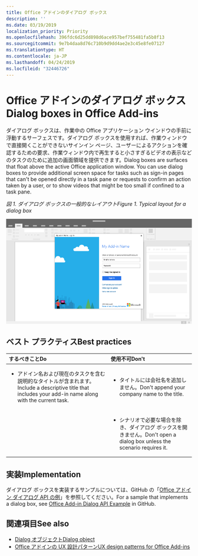 ```yaml
---
title: Office アドインのダイアログ ボックス
description: ''
ms.date: 03/19/2019
localization_priority: Priority
ms.openlocfilehash: 396fdc6d25dd898d6ace957bef755481fa5b8f13
ms.sourcegitcommit: 9e7b4daa8d76c710b9d9dd4ae2e3c45e8fe07127
ms.translationtype: HT
ms.contentlocale: ja-JP
ms.lasthandoff: 04/24/2019
ms.locfileid: "32446726"
---
```

# <a name="dialog-boxes-in-office-add-ins"></a><span data-ttu-id="ef142-102">Office アドインのダイアログ ボックス</span><span class="sxs-lookup"><span data-stu-id="ef142-102">Dialog boxes in Office Add-ins</span></span>
 
<span data-ttu-id="ef142-p101">ダイアログ ボックスは、作業中の Office アプリケーション ウインドウの手前に浮動するサーフェスです。ダイアログ ボックスを使用すれば、作業ウィンドウで直接開くことができないサインイン ページ、ユーザーによるアクションを確認するための要求、作業ウィンドウ内で再生すると小さすぎるビデオの表示などのタスクのために追加の画面領域を提供できます。</span><span class="sxs-lookup"><span data-stu-id="ef142-p101">Dialog boxes are surfaces that float above the active Office application window. You can use dialog boxes to provide additional screen space for tasks such as sign-in pages that can't be opened directly in a task pane or requests to confirm an action taken by a user, or to show videos that might be too small if confined to a task pane.</span></span>

<span data-ttu-id="ef142-105">*図 1. ダイアログ ボックスの一般的なレイアウト*</span><span class="sxs-lookup"><span data-stu-id="ef142-105">*Figure 1. Typical layout for a dialog box*</span></span>

![ダイアログ ボックスの一般的なレイアウトを表示する画像の例](../images/overview-with-app-dialog.png)

## <a name="best-practices"></a><span data-ttu-id="ef142-107">ベスト プラクティス</span><span class="sxs-lookup"><span data-stu-id="ef142-107">Best practices</span></span>

|<span data-ttu-id="ef142-108">**するべきこと**</span><span class="sxs-lookup"><span data-stu-id="ef142-108">**Do**</span></span>|<span data-ttu-id="ef142-109">**使用不可**</span><span class="sxs-lookup"><span data-stu-id="ef142-109">**Don't**</span></span>|
|:-----|:--------|
|<ul><li><span data-ttu-id="ef142-110">アドイン名および現在のタスクを含む説明的なタイトルが含まれます。</span><span class="sxs-lookup"><span data-stu-id="ef142-110">Include a descriptive title that includes your add-in name along with the current task.</span></span></li></ul>|<ul><li><span data-ttu-id="ef142-111">タイトルには会社名を追加しません。</span><span class="sxs-lookup"><span data-stu-id="ef142-111">Don't append your company name to the title.</span></span></li></ul>|
||<ul><li><span data-ttu-id="ef142-112">シナリオで必要な場合を除き、ダイアログ ボックスを開きません。</span><span class="sxs-lookup"><span data-stu-id="ef142-112">Don't open a dialog box unless the scenario requires it.</span></span></li></ul>|

## <a name="implementation"></a><span data-ttu-id="ef142-113">実装</span><span class="sxs-lookup"><span data-stu-id="ef142-113">Implementation</span></span>

<span data-ttu-id="ef142-114">ダイアログ ボックスを実装するサンプルについては、GitHub の「[Office アドイン ダイアログ API の例](https://github.com/OfficeDev/Office-Add-in-Dialog-API-Simple-Example)」を参照してください。</span><span class="sxs-lookup"><span data-stu-id="ef142-114">For a sample that implements a dialog box, see [Office Add-in Dialog API Example](https://github.com/OfficeDev/Office-Add-in-Dialog-API-Simple-Example) in GitHub.</span></span>

## <a name="see-also"></a><span data-ttu-id="ef142-115">関連項目</span><span class="sxs-lookup"><span data-stu-id="ef142-115">See also</span></span>

- [<span data-ttu-id="ef142-116">Dialog オブジェクト</span><span class="sxs-lookup"><span data-stu-id="ef142-116">Dialog object</span></span>](/javascript/api/office/office.dialog)
- [<span data-ttu-id="ef142-117">Office アドインの UX 設計パターン</span><span class="sxs-lookup"><span data-stu-id="ef142-117">UX design patterns for Office Add-ins</span></span>](../design/ux-design-pattern-templates.md)
